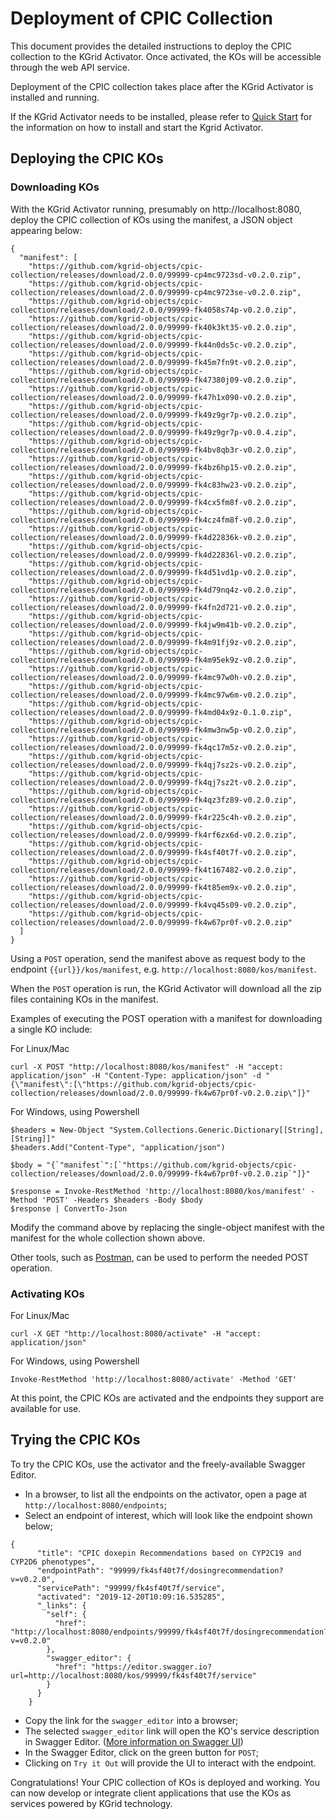# Deployment of CPIC Collection

This document provides the detailed instructions to deploy the CPIC collection to the KGrid Activator. Once activated, the KOs will be accessible through the web API service.

Deployment of the CPIC collection takes place after the KGrid Activator is installed and running.

If the KGrid Activator needs to be installed, please refer to [Quick Start](https://kgrid.org/guides/quickstart/) for the information on how to install and start the Kgrid Activator.


## Deploying the CPIC KOs

### Downloading KOs

With the KGrid Activator running, presumably on http://localhost:8080, deploy the CPIC collection of KOs using the manifest, a JSON object appearing below:

```
{
  "manifest": [
 	"https://github.com/kgrid-objects/cpic-collection/releases/download/2.0.0/99999-cp4mc9723sd-v0.2.0.zip",
	"https://github.com/kgrid-objects/cpic-collection/releases/download/2.0.0/99999-cp4mc9723se-v0.2.0.zip",
	"https://github.com/kgrid-objects/cpic-collection/releases/download/2.0.0/99999-fk4058s74p-v0.2.0.zip",
	"https://github.com/kgrid-objects/cpic-collection/releases/download/2.0.0/99999-fk40k3kt35-v0.2.0.zip",
	"https://github.com/kgrid-objects/cpic-collection/releases/download/2.0.0/99999-fk44n0ds5c-v0.2.0.zip",
	"https://github.com/kgrid-objects/cpic-collection/releases/download/2.0.0/99999-fk45m7fn9t-v0.2.0.zip",
	"https://github.com/kgrid-objects/cpic-collection/releases/download/2.0.0/99999-fk47380j09-v0.2.0.zip",
	"https://github.com/kgrid-objects/cpic-collection/releases/download/2.0.0/99999-fk47h1x090-v0.2.0.zip",
	"https://github.com/kgrid-objects/cpic-collection/releases/download/2.0.0/99999-fk49z9gr7p-v0.2.0.zip",
	"https://github.com/kgrid-objects/cpic-collection/releases/download/2.0.0/99999-fk49z9gr7p-v0.0.4.zip",
	"https://github.com/kgrid-objects/cpic-collection/releases/download/2.0.0/99999-fk4bv8qb3r-v0.2.0.zip",
	"https://github.com/kgrid-objects/cpic-collection/releases/download/2.0.0/99999-fk4bz6hp15-v0.2.0.zip",
	"https://github.com/kgrid-objects/cpic-collection/releases/download/2.0.0/99999-fk4c83hw23-v0.2.0.zip",
	"https://github.com/kgrid-objects/cpic-collection/releases/download/2.0.0/99999-fk4cx5fm8f-v0.2.0.zip",
	"https://github.com/kgrid-objects/cpic-collection/releases/download/2.0.0/99999-fk4cz4fm8f-v0.2.0.zip",
	"https://github.com/kgrid-objects/cpic-collection/releases/download/2.0.0/99999-fk4d22836k-v0.2.0.zip",
	"https://github.com/kgrid-objects/cpic-collection/releases/download/2.0.0/99999-fk4d22836l-v0.2.0.zip",
	"https://github.com/kgrid-objects/cpic-collection/releases/download/2.0.0/99999-fk4d51vd1p-v0.2.0.zip",
	"https://github.com/kgrid-objects/cpic-collection/releases/download/2.0.0/99999-fk4d79nq4z-v0.2.0.zip",
	"https://github.com/kgrid-objects/cpic-collection/releases/download/2.0.0/99999-fk4fn2d721-v0.2.0.zip",
	"https://github.com/kgrid-objects/cpic-collection/releases/download/2.0.0/99999-fk4jw9m41b-v0.2.0.zip",
	"https://github.com/kgrid-objects/cpic-collection/releases/download/2.0.0/99999-fk4m91fj9z-v0.2.0.zip",
	"https://github.com/kgrid-objects/cpic-collection/releases/download/2.0.0/99999-fk4m95ek9z-v0.2.0.zip",
	"https://github.com/kgrid-objects/cpic-collection/releases/download/2.0.0/99999-fk4mc97w0h-v0.2.0.zip",
	"https://github.com/kgrid-objects/cpic-collection/releases/download/2.0.0/99999-fk4mc97w6m-v0.2.0.zip",
	"https://github.com/kgrid-objects/cpic-collection/releases/download/2.0.0/99999-fk4md04x9z-0.1.0.zip",
	"https://github.com/kgrid-objects/cpic-collection/releases/download/2.0.0/99999-fk4mw3nw5p-v0.2.0.zip",
	"https://github.com/kgrid-objects/cpic-collection/releases/download/2.0.0/99999-fk4qc17m5z-v0.2.0.zip",
	"https://github.com/kgrid-objects/cpic-collection/releases/download/2.0.0/99999-fk4qj7sz2s-v0.2.0.zip",
	"https://github.com/kgrid-objects/cpic-collection/releases/download/2.0.0/99999-fk4qj7sz2t-v0.2.0.zip",
	"https://github.com/kgrid-objects/cpic-collection/releases/download/2.0.0/99999-fk4qz3fz89-v0.2.0.zip",
	"https://github.com/kgrid-objects/cpic-collection/releases/download/2.0.0/99999-fk4r225c4h-v0.2.0.zip",
	"https://github.com/kgrid-objects/cpic-collection/releases/download/2.0.0/99999-fk4rf6zx6d-v0.2.0.zip",
	"https://github.com/kgrid-objects/cpic-collection/releases/download/2.0.0/99999-fk4sf40t7f-v0.2.0.zip",
	"https://github.com/kgrid-objects/cpic-collection/releases/download/2.0.0/99999-fk4t167482-v0.2.0.zip",
	"https://github.com/kgrid-objects/cpic-collection/releases/download/2.0.0/99999-fk4t85em9x-v0.2.0.zip",
	"https://github.com/kgrid-objects/cpic-collection/releases/download/2.0.0/99999-fk4vq45s09-v0.2.0.zip",
	"https://github.com/kgrid-objects/cpic-collection/releases/download/2.0.0/99999-fk4w67pr0f-v0.2.0.zip"
  ]
}

```

Using a `POST` operation, send the manifest above as request body to the endpoint `{{url}}/kos/manifest`, e.g. `http://localhost:8080/kos/manifest`.

When the `POST` operation is run, the KGrid Activator will download all the zip files containing KOs in the manifest.

Examples of executing the POST operation with a manifest for downloading a single KO include:

For Linux/Mac

```
curl -X POST "http://localhost:8080/kos/manifest" -H "accept: application/json" -H "Content-Type: application/json" -d "{\"manifest\":[\"https://github.com/kgrid-objects/cpic-collection/releases/download/2.0.0/99999-fk4w67pr0f-v0.2.0.zip\"]}"
```

For Windows, using Powershell

```
$headers = New-Object "System.Collections.Generic.Dictionary[[String],[String]]"
$headers.Add("Content-Type", "application/json")

$body = "{`"manifest`":[`"https://github.com/kgrid-objects/cpic-collection/releases/download/2.0.0/99999-fk4w67pr0f-v0.2.0.zip`"]}"

$response = Invoke-RestMethod 'http://localhost:8080/kos/manifest' -Method 'POST' -Headers $headers -Body $body
$response | ConvertTo-Json

```

Modify the command above by replacing the single-object manifest with the manifest for the whole collection shown above.

Other tools, such as [Postman](https://www.getpostman.com/), can be used to perform the needed POST operation.


### Activating KOs

For Linux/Mac

```
curl -X GET "http://localhost:8080/activate" -H "accept: application/json"
```

For Windows, using Powershell

```
Invoke-RestMethod 'http://localhost:8080/activate' -Method 'GET'
```

At this point, the CPIC KOs are activated and the endpoints they support are available for use.


## Trying the CPIC KOs

To try the CPIC KOs, use the activator and the freely-available Swagger Editor.

- In a browser, to list all the endpoints on the activator, open a page at `http://localhost:8080/endpoints`;
- Select an endpoint of interest, which will look like the endpoint shown below;
```
{
      "title": "CPIC doxepin Recommendations based on CYP2C19 and CYP2D6 phenotypes",
      "endpointPath": "99999/fk4sf40t7f/dosingrecommendation?v=v0.2.0",
      "servicePath": "99999/fk4sf40t7f/service",
      "activated": "2019-12-20T10:09:16.535285",
      "_links": {
        "self": {
          "href": "http://localhost:8080/endpoints/99999/fk4sf40t7f/dosingrecommendation?v=v0.2.0"
        },
        "swagger_editor": {
          "href": "https://editor.swagger.io?url=http://localhost:8080/kos/99999/fk4sf40t7f/service"
        }
      }
    }
```
- Copy the link for the `swagger_editor` into a browser;
- The selected `swagger_editor` link will open the KO's service description in Swagger Editor. ([More information on Swagger UI](https://swagger.io/tools/swagger-ui/))
- In the Swagger Editor, click on the green button for `POST`;
- Clicking on `Try it Out` will provide the UI to interact with the endpoint.

Congratulations! Your CPIC collection of KOs is deployed and working. You can now develop or integrate client applications that use the KOs as services powered by KGrid technology.
